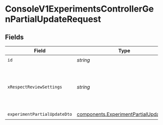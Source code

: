 # ConsoleV1ExperimentsControllerGenPartialUpdateRequest


## Fields

| Field                                                                                          | Type                                                                                           | Required                                                                                       | Description                                                                                    |
| ---------------------------------------------------------------------------------------------- | ---------------------------------------------------------------------------------------------- | ---------------------------------------------------------------------------------------------- | ---------------------------------------------------------------------------------------------- |
| `id`                                                                                           | *string*                                                                                       | :heavy_check_mark:                                                                             | id                                                                                             |
| `xRespectReviewSettings`                                                                       | *string*                                                                                       | :heavy_minus_sign:                                                                             | Optional header to respect review settings for mutation endpoints.                             |
| `experimentPartialUpdateDto`                                                                   | [components.ExperimentPartialUpdateDto](../../models/components/experimentpartialupdatedto.md) | :heavy_check_mark:                                                                             | N/A                                                                                            |